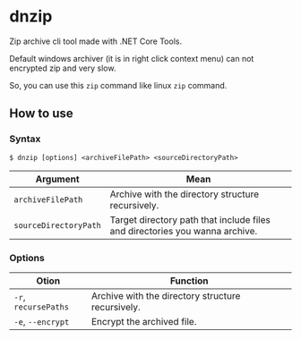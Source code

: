 # dnzip

Zip archive cli tool made with .NET Core Tools.

Default windows archiver (it is in right click context menu) can not encrypted zip and very slow.

So, you can use this ```zip``` command like linux ```zip``` command.

## How to use

### Syntax

```
$ dnzip [options] <archiveFilePath> <sourceDirectoryPath>
```

|Argument|Mean|
|--|--|
|```archiveFilePath```|Archive with the directory structure recursively.|
|```sourceDirectoryPath```|Target directory path that include files and directories you wanna archive.|

### Options

|Otion|Function|
|--|--|
|```-r```, ```recursePaths```|Archive with the directory structure recursively.|
|```-e```, ```--encrypt```|Encrypt the archived file.|
